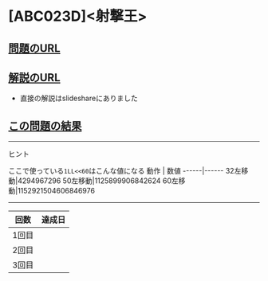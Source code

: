 # \[ABC023D\]\<射撃王\>

## [問題のURL](https://atcoder.jp/contests/abc023/tasks/abc023_d)

## [解説のURL](https://drken1215.hatenablog.com/entry/2021/06/12/113100)

 * 直接の解説はslideshareにありました

## [この問題の結果](https://atcoder.jp/contests/abc023/submissions?f.Task=abc023_d&f.LanguageName=C%2B%2B&f.Status=AC&f.User=)

<!---- 「問題の結果の見方」
 PROBLEMS→問題番号一覧→回答者数→accepted＋言語をセレクトする 
 ---->

-----
ヒント

ここで使っている```1LL<<60```はこんな値になる
動作 | 数値
------|------
32左移動|4294967296
50左移動|1125899906842624
60左移動|1152921504606846976


-----
|回数|達成日|
|---|-----|
|1回目||
|2回目||
|3回目||